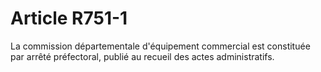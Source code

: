 # Article R751-1

La commission départementale d'équipement commercial est constituée par arrêté préfectoral, publié au recueil des actes administratifs.

